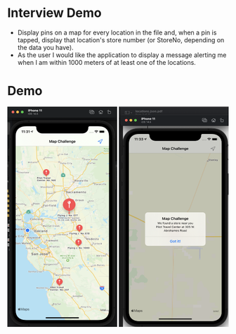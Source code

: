# Interview Demo

- Display pins on a map for every location in the file and, when a pin is tapped, display that location's store number (or StoreNo, depending on the data you have).
- As the user I would like the application to display a message alerting me when I am within 1000 meters of at least one of the locations.
# Demo


<img src="Gif/1.png" width="250" height="500">   <img src="Gif/2.png" width="250" height="500">   

